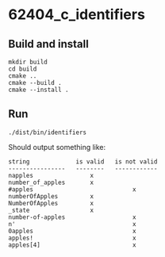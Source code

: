 # 62404_c_identifiers

## Build and install

```shell
mkdir build
cd build
cmake ..
cmake --build .
cmake --install .
```

## Run

```shell
./dist/bin/identifiers
```

Should output something like:

```text
string             is valid   is not valid
----------------   --------   ------------
napples                x
number_of_apples       x
#apples                            x
numberOfApples         x
NumberOfApples         x
_state                 x
number-of-apples                   x
n'                                 x
0apples                            x
apples!                            x
apples[4]                          x
```

